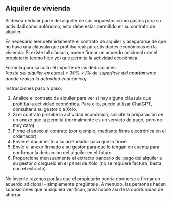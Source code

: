 ## Alquiler de vivienda

Si desea deducir parte del alquiler de sus impuestos como gastos para su actividad como autónomo, esto debe estar permitido en su contrato de alquiler.

Es necesario leer detenidamente el contrato de alquiler y asegurarse de que no haya una cláusula que prohíba realizar actividades económicas en la vivienda. Si existe tal cláusula, puede firmar un acuerdo adicional con el propietario (como hice yo) que permita la actividad económica.

Fórmula para calcular el importe de las deducciones:<br>
_[coste del alquiler en euros] × 30% × [% de superficie del apartamento donde realiza la actividad económica]_

Instrucciones paso a paso:

1. Analice el contrato de alquiler para ver si hay alguna cláusula que prohíba la actividad económica. Para ello, puede utilizar ChatGPT, consultar a su gestor o a Xolo.
2. Si el contrato prohíbe la actividad económica, solicite la preparación de un anexo que la permita (normalmente es un servicio de pago, pero no muy caro).
3. Firme el anexo al contrato (por ejemplo, mediante firma electrónica en el ordenador).
4. Envíe el documento a su arrendador para que lo firme.
5. Envíe el anexo firmado a su gestor para que lo tengan en cuenta para confirmar la deducción del alquiler en el futuro.
6. Proporcione mensualmente el extracto bancario del pago del alquiler a su gestor o cárguelo en el panel de Xolo (no se requiere factura, basta con el extracto).

No invente razones por las que el propietario podría oponerse a firmar un acuerdo adicional - simplemente pregúntele. A menudo, las personas hacen suposiciones que ni siquiera verifican, privándose así de la oportunidad de ahorrar. 
